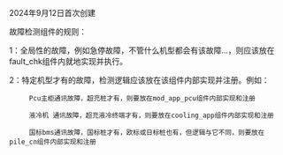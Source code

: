 2024年9月12日首次创建

故障检测组件的规则：

1：全局性的故障，例如急停故障，不管什么机型都会有该故障...，则应该放在fault_chk组件内就地实现并执行。

2：特定机型才有的故障，检测逻辑应该放在该组件内部实现并注册。例如：

         Pcu主柜通讯故障，超充桩才有，则要放在mod_app_pcu组件内部实现和注册

         液冷机 通讯故障，超充液冷终端才有，则要放在cooling_app组件内部实现和注册

         国标bms通讯故障，国标桩才有，欧标或日标桩也有，但逻辑与它不同，则要放在pile_cn组件内部实现和注册
